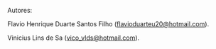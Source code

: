 Autores:

Flavio Henrique Duarte Santos Filho (flavioduarteu20@hotmail.com).

Vinicius Lins de Sa (vico_vlds@hotmail.com).

